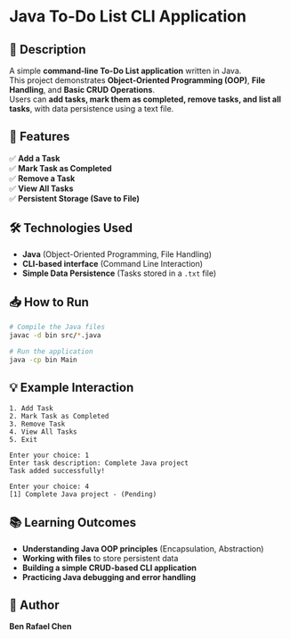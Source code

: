 # Java To-Do List CLI Application

## 📌 Description
A simple **command-line To-Do List application** written in Java.  
This project demonstrates **Object-Oriented Programming (OOP)**, **File Handling**, and **Basic CRUD Operations**.  
Users can **add tasks, mark them as completed, remove tasks, and list all tasks**, with data persistence using a text file.

## 🚀 Features
✅ **Add a Task**  
✅ **Mark Task as Completed**  
✅ **Remove a Task**  
✅ **View All Tasks**  
✅ **Persistent Storage (Save to File)**  

## 🛠️ Technologies Used
- **Java** (Object-Oriented Programming, File Handling)
- **CLI-based interface** (Command Line Interaction)
- **Simple Data Persistence** (Tasks stored in a `.txt` file)

## 📥 How to Run
```sh
# Compile the Java files
javac -d bin src/*.java

# Run the application
java -cp bin Main
```

## 💡 Example Interaction
	1. Add Task
	2. Mark Task as Completed
	3. Remove Task
 	4. View All Tasks
  	5. Exit

	Enter your choice: 1
	Enter task description: Complete Java project
	Task added successfully!

	Enter your choice: 4
	[1] Complete Java project - (Pending)

## 📚 Learning Outcomes
- **Understanding Java OOP principles** (Encapsulation, Abstraction)
- **Working with files** to store persistent data
- **Building a simple CRUD-based CLI application**
- **Practicing Java debugging and error handling**

## 👤 Author
**Ben Rafael Chen**
